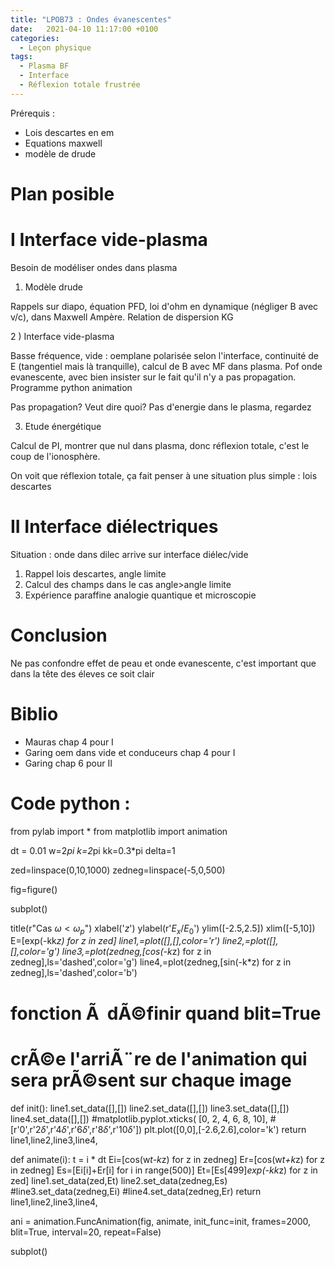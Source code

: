 ```yaml
---
title: "LPOB73 : Ondes évanescentes"
date:   2021-04-10 11:17:00 +0100
categories:
  - Leçon physique
tags:
  - Plasma BF
  - Interface
  - Réflexion totale frustrée
---
```

Prérequis : 
- Lois descartes en em
- Equations maxwell
- modèle de drude
# Plan posible

# I Interface vide-plasma
Besoin de modéliser ondes dans plasma

1) Modèle drude

Rappels sur diapo, équation PFD, loi d'ohm en dynamique (négliger B avec v/c), dans Maxwell Ampère. Relation de dispersion KG

2 ) Interface vide-plasma

Basse fréquence, vide : oemplane polarisée selon l'interface, continuité de E (tangentiel mais là tranquille), calcul de B avec MF dans plasma. 
Pof onde evanescente, avec bien insister sur le fait qu'il n'y a pas propagation. Programme python animation

Pas propagation? Veut dire quoi? Pas d'energie dans le plasma, regardez

3) Etude énergétique

Calcul de PI, montrer que nul dans plasma, donc réflexion totale, c'est le coup de l'ionosphère.

On voit que réflexion totale, ça fait penser à une situation plus simple : lois descartes

# II Interface diélectriques

Situation : onde dans dilec arrive sur interface diélec/vide

1) Rappel lois descartes, angle limite
2) Calcul des champs dans le cas angle>angle limite
3) Expérience paraffine analogie quantique et microscopie 
# Conclusion

Ne pas confondre effet de peau et onde evanescente, c'est important que dans la tête des éleves ce soit clair
# Biblio

- Mauras chap 4 pour I
- Garing oem dans vide et conduceurs chap 4 pour I
- Garing chap 6 pour II

# Code python : 
from pylab import *
from matplotlib import animation

dt = 0.01
w=2*pi
k=2*pi
kk=0.3*pi
delta=1

zed=linspace(0,10,1000)
zedneg=linspace(-5,0,500)

fig=figure()

subplot()

title(r"Cas $\omega<\omega_p$")
xlabel('$z$')
ylabel(r'$E_x/E_0$')
ylim([-2.5,2.5])
xlim([-5,10])
E=[exp(-kk*z) for z in zed]
line1,=plot([],[],color='r')
line2,=plot([],[],color='g')
line3,=plot(zedneg,[cos(-k*z) for z in zedneg],ls='dashed',color='g')
line4,=plot(zedneg,[sin(-k*z) for z in zedneg],ls='dashed',color='b')

# fonction Ã  dÃ©finir quand blit=True
# crÃ©e l'arriÃ¨re de l'animation qui sera prÃ©sent sur chaque image
def init():
    line1.set_data([],[])
    line2.set_data([],[])
    line3.set_data([],[])
    line4.set_data([],[])
    #matplotlib.pyplot.xticks( [0, 2, 4, 6, 8, 10],
    #        [r'0',r'$2\delta$',r'$4\delta$',r'$6\delta$',r'$8\delta$',r'$10\delta$'])
    plt.plot([0,0],[-2.6,2.6],color='k')
    return line1,line2,line3,line4,

def animate(i):
    t = i * dt
    Ei=[cos(w*t-k*z) for z in zedneg]
    Er=[cos(w*t+k*z) for z in zedneg]
    Es=[Ei[i]+Er[i] for i in range(500)]
    Et=[Es[499]*exp(-kk*z) for z in zed]
    line1.set_data(zed,Et)
    line2.set_data(zedneg,Es)
    #line3.set_data(zedneg,Ei)
    #line4.set_data(zedneg,Er)
    return line1,line2,line3,line4,

ani = animation.FuncAnimation(fig, animate, init_func=init, frames=2000, blit=True, interval=20, repeat=False)

subplot()
